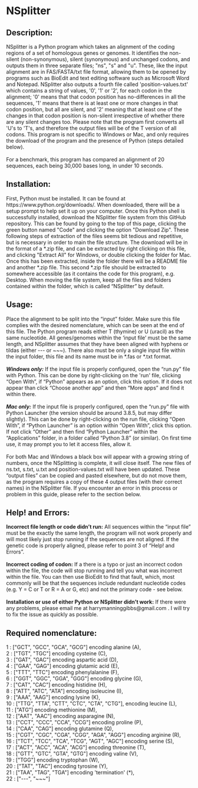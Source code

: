 # NSplitter
<b><h2>Description:</h2></b>
<p>
NSplitter is a Python program which takes an alignment of the coding regions of a set of homologous genes or genomes.  It identifies the non-silent (non-synonymous), silent (synonymous) and unchanged codons, and outputs them in three separate files; "ns", "s" and "u". These, like the input alignment are in FAS/FASTA/txt file format, allowing them to be opened by programs such as BioEdit and text editing software such as Microsoft Word and Notepad. NSplitter also outputs a fourth file called 'position-values.txt' which contains a string of values, '0', '1' or '2', for each codon in the alignment; '0' means that that codon position has no-differences in all the sequences, '1' means that there is at least one or more changes in that codon position, but all are silent, and '2' meaning that at least one of the changes in that codon position is non-silent irrespective of whether there are any silent changes too. Please note that the program first converts all 'U's to 'T's, and therefore the output files will be of the T version of all codons. This program is not specific to Windows or Mac, and only requires the download of the program and the presence of Python (steps detailed below).<br/><br/>
For a benchmark, this program has compared an alignment of 20 sequences, each being 30,000 bases long, in under 10 seconds.
</p>

<b><h2>Installation:</h2></b>
<p>
First, Python must be installed. It can be found at https://www.python.org/downloads/. When downloaded, there will be a setup prompt to help set it up on your computer.
Once this Python shell is successfully installed, download the NSplitter file system from this GitHub repository. This can be found by going to the top of this page, clicking the green button named "Code" and clicking the option "Download Zip". These following steps of extraction of the files seems  bit tedious and repetitive, but is necessary in order to main the file structure. The download will be in the format of a *.zip file, and can be extracted by right clicking on this file, and clicking "Extract All" for Windows, or double clicking the folder for Mac. Once this has been extracted, inside the folder there will be a README file and another *.zip file. This second *.zip file should be extracted to somewhere accessible (as it contains the code for this program), e.g. Desktop. When moving the file system, keep all the files and folders contained within the folder, which is called “NSplitter” by default.  
</p>

<b><h2>Usage:</h2></b>
<p>Place the alignment to be split into the “input” folder. Make sure this file complies with the desired nomenclature, which can be seen at the end of this file. The Python program reads either T (thymine) or U (uracil) as the same nucleotide. All genes/genomes within the ‘input file’ must be the same length, and NSplitter assumes that they have been aligned with hyphens or tildas (either --- or ~~~). There also must be only a single input file within the input folder, this file and its name must be in *.fas or *.txt format.<br/><br/>
<b><i>Windows only:</i></b> If the input file is properly configured, open the “run.py” file with Python. This can be done by right-clicking on the 'run' file, clicking “Open With”, if “Python” appears as an option, click this option.  If it does not appear than click “Choose another app” and then “More apps” and find it within there.<br/><br/>
<b><i>Mac only:</i></b> If the input file is properly configured, open the “run.py” file with Python Launcher (the version should be around 3.8.5, but may differ slightly). This can be done by right-clicking on the run file, clicking “Open With”, if “Python Launcher” is an option within “Open With”, click this option. If not click “Other” and then find “Python Launcher” within the “Applications” folder, in a folder called “Python 3.8” (or similar). On first time use, it may prompt you to let it access files, allow it.<br/><br/>
For both Mac and Windows a black box will appear with a growing string of numbers, once the NSplitting is complete, it will close itself. The new files of ns.txt, s.txt, u.txt and position-values.txt will have been updated. These “output files” can be copied and pasted elsewhere, but do not move them, as the program requires a copy of these 4 output files (with their correct names) in the NSplitter file. If you encounter an error in this process or problem in this guide, please refer to the section below.</p>


<b><h2>Help! and Errors:</h2></b>
<p><b>Incorrect file length or code didn’t run:</b> All sequences within the “input file” must be the exactly the same length, the program will not work properly and will most likely just stop running if the sequences are not aligned. If the genetic code is properly aligned, please refer to point 3 of “Help! and Errors”. <br/><br/>
<b>Incorrect coding of codon:</b> If a there is a typo or just an incorrect codon within the file, the code will stop running and tell you what was incorrect within the file. You can then use BioEdit to find that fault, which, most commonly will be that the sequences include redundant nucleotide codes (e.g. Y = C or T or R = A or G, etc) and not the primary code - see below.<br/><br/>
<b>Installation or use of either Python or NSplitter didn’t work:</b> If there were any problems, please email me at harrymanninggibbs@gmail.com . I will try to fix the issue as quickly as possible.</p>

<b><h2>Required nomenclature:</h2></b>
<p>
1 : ["GCT", "GCC", "GCA", "GCG"] encoding alanine (A),<br/>
2 : ["TGT", "TGC"] encoding cysteine (C),<br/>
3 : ["GAT", "GAC"] encoding aspartic acid (D),<br/>
4 : ["GAA", "GAG"] encoding glutamic acid (E),<br/>
5 : ["TTT", "TTC"] encoding phenylalanine (F),<br/>
6 : ["GGT", "GGC", "GGA", "GGG"] encoding glycine (G),<br/>
7 : ["CAT", "CAC"] encoding histidine (H),<br/>
8 : ["ATT", "ATC", "ATA"] encoding isoleucine (I),<br/>
9 : ["AAA", "AAG"] encoding lysine (K),<br/>
10 : ["TTG", "TTA", "CTT", "CTC", "CTA", "CTG"], encoding leucine (L),<br/>
11 : ["ATG"] encoding methionine (M),<br/>
12 : ["AAT", "AAC"] encoding asparagine (N),<br/>
13 : ["CCT", "CCC", "CCA", "CCG"] encoding proline (P),<br/>
14 : ["CAA", "CAG"] encoding glutamine (Q),<br/>
15 : ["CGT", "CGC", "CGA", "CGG", "AGA", "AGG"] encoding arginine (R),<br/>
16 : ["TCT", "TCC", "TCA", "TCG", "AGT", "AGC"] encoding serine (S),<br/>
17 : ["ACT", "ACC", "ACA", "ACG"] encoding threonine (T),<br/>
18 : ["GTT", "GTC", "GTA", "GTG"] encoding valine (V),<br/>
19 : ["TGG"] encoding tryptophan (W),<br/>
20 : ["TAT", "TAC"] encoding tyrosine (Y),<br/>
21 : ["TAA", "TAG", "TGA"] encoding 'termination' (*),<br/>
22 : ["---", "~~~"]<br/>
</p>

